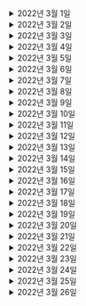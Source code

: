 

<details> <summary> 2022년 3월 1일 </summary>

## 회사 업무

## 개인 공부
- [개인플젝] order-and-gift-project
  - Order, Gift 프로젝트 
    - (User) 유저 도메인 정의
    - (User) 유저 생성 API 완성 
    - (User) 내정보 조회 API 완성
    - (User) 회원 탈퇴 API 완성
    - (User) 회원 재가입 API 완성 
- [DDD] 도메인 주도 설계란 무엇인가?
  - Chapter1) 도메인 주도 설계 복습 및 정리 (0% -> 100%)

</details>

<details> <summary> 2022년 3월 2일 </summary>

## 회사 업무
- 부릉 로지스틱스 오더 상태 이벤트 비동기 전달
  - 각 오더 상태 이벤트마다 다른 스펙으로 카프카에 전송하는 코드 작성
- 코드리뷰
  - ITSMCHG-6678 비마트 기사위치 알람 제거
  - ITSMCHG-6656 기사 출근시 고용보험 체크를 위한 앱버전 체크로직 제거
  - ITSMCHG-5889 배민1 callback agentlocation
- 메쉬톡데이
- DDD 스터디) 도메인 주도 설계란 무엇인가? - Chapter1

## 개인 공부
- [개인플젝] order-and-gift-project
  - Order, Gift 프로젝트 
    - (User) DB에 저장된 User를 활용하도록 리팩토링

</details>

<details> <summary> 2022년 3월 3일 </summary>

## 회사 업무
- 부릉 로지스틱스 오더 상태 이벤트 비동기 전달
  - 각 오더 상태 이벤트마다 다른 스펙으로 카프카에 전송하는 코드 작성
  - PR작성
  - local 테스트
  - dev1배포 및 테스트
- 코드리뷰
  - ITSMCHG-6716 기사 삭제 시 employmentStatus 업데이트

## 개인 공부
- [개인플젝] order-and-gift-project
  - Order, Gift 프로젝트 
    - (Admin) 어드민 생성 API
- [PS] python
  - dp 1문제 풀이

</details>

<details> <summary> 2022년 3월 4일 </summary>

## 회사 업무
- 부릉 로지스틱스 오더 상태 이벤트 비동기 전달
  - 테스트코드 작성
  - PR리뷰 반영

## 개인 공부
- [개인플젝] order-and-gift-project
  - Order, Gift 프로젝트 
    - (User, Admin) 유저, 어드민 생성시 혹은 조회시 검증한다. 

</details>

<details> <summary> 2022년 3월 5일 </summary>

## 회사 업무

## 개인 공부
- [개인플젝] order-and-gift-project
  - Order, Gift 프로젝트 
    - (User, Admin) 어드민용 다른 유저 정보 조회 API
    - (User, Admin) 어드민용 다른 유저 정보 삭제 API
    - (User, Admin) 어드민용 다른 유저 재가입 API

</details>

<details> <summary> 2022년 3월 6일 </summary>

## 회사 업무

## 개인 공부
- [개인플젝] order-and-gift-project
  - Order, Gift 프로젝트 
    - (Partner) Partner API에서 Auth활용 및 User 도메인과 연동

</details>

<details> <summary> 2022년 3월 7일 </summary>

## 회사 업무
- 부릉 로지스틱스 오더 상태 이벤트 비동기 전달
  - PR피드백 반영
- 위클리 미팅
- 코드리뷰
  - [ITSMCHG-6750] createorder refactoring

## 개인 공부

</details>

<details> <summary> 2022년 3월 8일 </summary>

## 회사 업무
- 부릉 로지스틱스 오더 상태 이벤트 비동기 전달
  - PR피드백 반영
  - dev1배포 및 테스트
- 코드리뷰
  - ITSMCHG-6722 고용보험 이력 업데이트 일자 버그 픽스
  - [ITSMCHG-6750] createorder refactoring
  - [ITSMCHG-6675] 도착지 변경 시 클라이언트에서 ClaimCode 를 선택할 수 있도록 수정

## 개인 공부
- [팀 프로젝트] CherryPick
  - JWT 설정
  - mysql DB 도커 세팅

</details>

<details> <summary> 2022년 3월 9일 </summary>

## 회사 업무

## 개인 공부
- [팀 프로젝트] CherryPick
  - (Auth) Login API 리팩토링
- [DDD] 도메인 지식 탐구를 위한 이벤트 스토밍
  - 강의 보고나서 정리
- [PS] python
  - greedy 1문제 풀이

</details>

<details> <summary> 2022년 3월 10일 </summary>

## 회사 업무
- "라스트마일 온보딩 - 라스트마일 소개" 미팅 참여
- 부릉 로지스틱스 오더 상태 이벤트 비동기 전달
  - PR피드백 반영 
- createOrder ~ cancelOrder 위키 재정리
- 코드리뷰
  -  ITSMCHG-6518-allow-without-uaa-token

## 개인 공부
- [DDD] 도메인 주도 설계란 무엇인가?
  - Chapter2) 2. 유비쿼터스 언어 (0% -> 100%)

</details>

<details> <summary> 2022년 3월 11일 </summary>

## 회사 업무
- createOrder~cancelOrder 위키 재정리
- 태우님 온보딩 
  - createOrder ~ cancelOrder 테스트
- DDD스터디 참여

## 개인 공부
- [개인플젝] order-and-gift-project
  - Order, Gift 프로젝트  
    - (Auth) 유효기간이 만료된 jwt토큰으로 전달된 경우 500에러가 아닌 401에러를 반환한다. - 조사

</details>

<details> <summary> 2022년 3월 12일 </summary>

## 회사 업무

## 개인 공부
- [Kotlin] 새차원의 코틀린 
  - 전체 복습

</details>

<details> <summary> 2022년 3월 13일 </summary>

## 회사 업무

## 개인 공부
- [팀 프로젝트] CherryPick
  - API 설계 회의 - 화면에서 필요한 데이터 협의, json 데이터 형식 협의 (백엔드 + 프론트엔드)

</details>

<details> <summary> 2022년 3월 14일 </summary>

## 회사 업무

## 개인 공부
- [DDD] 도메인 주도 설계란 무엇인가?
  - Chapter3) 3. 모델 주도 설계 복습 (0% -> 20%)

</details>

<details> <summary> 2022년 3월 15일 </summary>

## 회사 업무

## 개인 공부
- [PS] python
  - 구현문제 5문제 풀이

</details>

<details> <summary> 2022년 3월 16일 </summary>

## 회사 업무
- 부릉 로지스틱스 오더 상태 이벤트 비동기 전달
  - PR피드백 반영
- DDD스터디 - 용어집 만들어보기 참여

## 개인 공부

</details>

<details> <summary> 2022년 3월 17일 </summary>

## 회사 업무
- 태우님 createOrder ~ deliverOrder 온보딩 help
- 라스트마일 한방 회의

## 개인 공부

</details>

<details> <summary> 2022년 3월 18일 </summary>

## 회사 업무
- 코드리뷰
  - ITSMCHG-5875 cancelOrder OptimisticLock에러 발생시 응답 변경
  - ITSMCHG-6832 기사 강제 퇴근 API
  - ITSMCHG-5877 선불 오더를 기사의 미납금액 및 M캐시 잔액에 상관없이 기사가 직접 잡을 수 있게 한다.
  - ITSMCHG-6713 오더 할증 내역 조회

## 개인 공부

</details>

<details> <summary> 2022년 3월 19일 </summary>

## 회사 업무

## 개인 공부
- [팀 프로젝트] CherryPick
  - API 설계 회의 - uri, method 회의 (백엔드 + 프론트엔드)

</details>

<details> <summary> 2022년 3월 20일 </summary>

## 회사 업무

## 개인 공부
- [PS] python 
  - DFS&BFS 1문제 풀이

</details>

<details> <summary> 2022년 3월 21일 </summary>

## 회사 업무
- 다지점 관제 - 요구사항 검토
- 코드리뷰
  - ITSMCHG-6805 고용보험 일차감 실패건 모아서 재시도
  - [ITSMCHG-6750] createorder refactoring
  - [ITSMCHG-6674] 상점 최대 배송거리 조회 기능 추가
  - ITSMCHG-5599 보험 개인 정보 파기 크론

## 개인 공부

</details>

<details> <summary> 2022년 3월 22일 </summary>

## 회사 업무
- 다지점 관제
  - 요구사항 검토
  - 기획서 문의 미팅

## 개인 공부
- [팀 프로젝트] CherryPick
  - 리프레시 토큰을 이용한 로그인 및 토큰 재발행 API 완성


</details>

<details> <summary> 2022년 3월 23일 </summary>

## 회사 업무
- 다지점 관제
  - 다지점관제 담당자 / 일정산정 미팅
  - 간단히 erd작성
- 라스트마일 개발 토크 참석

## 개인 공부
- [개인플젝] order-and-gift-project
  - (Partner) Order 서비스 - partnerName 대신 User도메인의 name활용

</details>

<details> <summary> 2022년 3월 24일 </summary>

## 회사 업무
- 다지점 관제
  - erd 검토 및 위키 정리
  - 유스케이스 정리

## 개인 공부
- [PS] python
  - DFS&BFS 1문제 풀이

</details>

<details> <summary> 2022년 3월 25일 </summary>

## 회사 업무
- 다지점 관제
  - 윈도우에 VPN 설치 & 부릉 POS 설치
  - 유스케이스, erd 재검토
- DDD스터디 - 용어사전 작성

## 개인 공부
- [팀 프로젝트] CherryPick
  - 디자인 회의
  - 프론트&백엔드 회의 - JWT 토큰 & 소셜 로그인 통신 방식 협의 (Refresh Token 활용) 

</details>

<details> <summary> 2022년 3월 26일 </summary>

## 회사 업무

## 개인 공부
- [개인플젝] order-and-gift-project
  - (Item) Order 서비스 -> Auth 활용
  - (Order) Order 서비스 -> Auth 활용

</details>